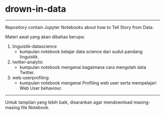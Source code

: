 # drown-in-data
___

Repository contain Jupyter Notebooks about how to Tell Story from Data:

Materi awal yang akan dibahas berupa:
1. linguistik-datascience
	* kumpulan notebook belajar data science dari sudut pandang linguistik.
2. twitter-analytic
	* kumpulan notebook mengenai bagaimana cara mengolah data Twitter.
3. web-userprofiling
	* kumpulan notebook mengenai Profiling web user serta mempelajari Web User behaviour.

- - - -
	
Untuk tampilan yang lebih baik, disarankan agar mendownload masing-masing file Notebook.